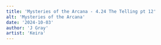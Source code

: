 ```yaml
---
title: 'Mysteries of the Arcana - 4.24 The Telling pt 12'
alt: 'Mysteries of the Arcana'
date: '2024-10-03'
author: 'J Gray'
artist: 'Keira'
---
```

